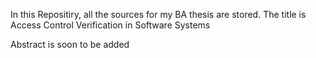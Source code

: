 In this Repositiry, all the sources for my BA thesis are stored.
The title is Access Control Verification in Software Systems

Abstract is soon to be added
